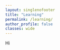 ```yaml
---
layout: singlenofooter
title: "Learning"
permalink: /learning/
author_profile: false
classes: wide
---
```


Hi
